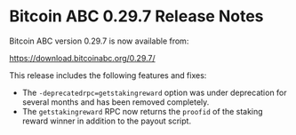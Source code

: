 # Bitcoin ABC 0.29.7 Release Notes

Bitcoin ABC version 0.29.7 is now available from:

  <https://download.bitcoinabc.org/0.29.7/>

This release includes the following features and fixes:
 - The `-deprecatedrpc=getstakingreward` option was under deprecation for
   several months and has been removed completely.
 - The `getstakingreward` RPC now returns the `proofid` of the staking reward
   winner in addition to the payout script.
